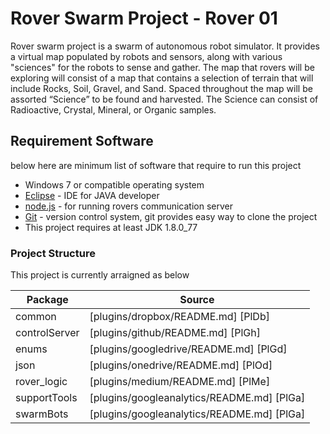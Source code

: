 # Rover Swarm Project - Rover 01

Rover swarm project is a swarm of autonomous robot simulator. It provides a virtual map populated by robots and sensors, along with various "sciences" for the robots to sense and gather.
The map that rovers will be exploring will consist of a map that contains a selection of terrain that will include Rocks, Soil, Gravel, and Sand. Spaced throughout the map will be assorted “Science” to be found and harvested. The Science can consist of Radioactive, Crystal, Mineral, or Organic samples.

## Requirement Software
below here are minimum list of software that require to run this project
* Windows 7 or compatible operating system
* [Eclipse](http://www.eclipse.org/downloads/packages/eclipse-ide-java-developers/keplersr1) - IDE for JAVA developer
* [node.js](https://nodejs.org/en/download/) - for running rovers communication server
* [Git](https://git-scm.com/book/en/v2/Getting-Started-Installing-Git) - version control system, git provides easy way to clone the project
* This project requires at least JDK 1.8.0_77

### Project Structure
This project is currently arraigned as below

| Package | Source |
| ------ | ------ |
| common | [plugins/dropbox/README.md] [PlDb] |
| controlServer | [plugins/github/README.md] [PlGh] |
| enums | [plugins/googledrive/README.md] [PlGd] |
| json | [plugins/onedrive/README.md] [PlOd] |
| rover_logic | [plugins/medium/README.md] [PlMe] |
| supportTools | [plugins/googleanalytics/README.md] [PlGa] |
| swarmBots | [plugins/googleanalytics/README.md] [PlGa] |
